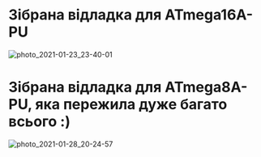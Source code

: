 # Зібрана відладка для ATmega16A-PU
![photo_2021-01-23_23-40-01](https://user-images.githubusercontent.com/74230330/105614821-976ec100-5dd4-11eb-96db-a49f5b369f45.jpg)

# Зібрана відладка для ATmega8A-PU, яка пережила дуже багато всього :)
![photo_2021-01-28_20-24-57](https://user-images.githubusercontent.com/74230330/106182503-8f819900-61a7-11eb-8e35-4fa9ba7f09fc.jpg)
